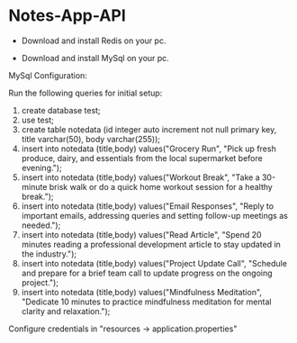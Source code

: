 # Notes-App-API

- Download and install Redis on your pc.

- Download and install MySql on your pc.

MySql Configuration:

Run the following queries for initial setup:
1. create database test;
2. use test;
3. create table notedata (id integer auto increment not null primary key, title varchar(50), body varchar(255));
4. insert into notedata (title,body) values("Grocery Run", "Pick up fresh produce, dairy, and essentials from the local supermarket before evening.");
5. insert into notedata (title,body) values("Workout Break", "Take a 30-minute brisk walk or do a quick home workout session for a healthy break.");
6. insert into notedata (title,body) values("Email Responses", "Reply to important emails, addressing queries and setting follow-up meetings as needed.");
7. insert into notedata (title,body) values("Read Article", "Spend 20 minutes reading a professional development article to stay updated in the industry.");
8. insert into notedata (title,body) values("Project Update Call", "Schedule and prepare for a brief team call to update progress on the ongoing project.");
9. insert into notedata (title,body) values("Mindfulness Meditation", "Dedicate 10 minutes to practice mindfulness meditation for mental clarity and relaxation.");

Configure credentials in "resources -> application.properties"